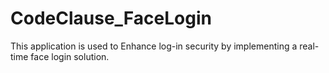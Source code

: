 # CodeClause_FaceLogin
This application is used to Enhance log-in security by implementing a real-time face login solution.
